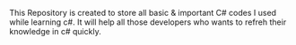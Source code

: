 This Repository is created to store all basic & important C# codes I used while learning c#. It will help all those developers who wants to refreh their knowledge in c# quickly.



